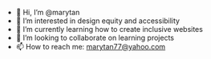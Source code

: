 - 👋 Hi, I’m @marytan
- 👀 I’m interested in design equity and accessibility 
- 🌱 I’m currently learning how to create inclusive websites
- 💞️ I’m looking to collaborate on learning projects
- 📫 How to reach me: marytan77@yahoo.com

<!---
marytan/marytan is a ✨ special ✨ repository because its `README.md` (this file) appears on your GitHub profile.
You can click the Preview link to take a look at your changes.
--->
